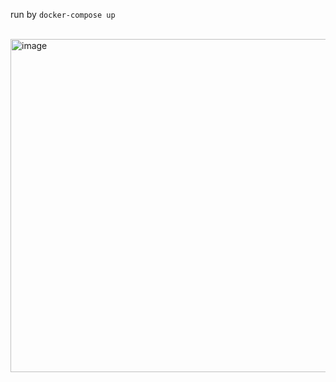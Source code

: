 run by `docker-compose up`

</br>
<img width="533" alt="image" src="https://github.com/user-attachments/assets/401a4e93-3f48-4552-a8b6-f9138616930c" />
